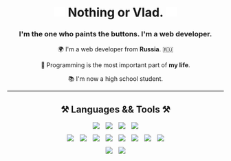 <h1 align="center">
    <img src="assets/staycharlie-charlie2.gif">
    Nothing or Vlad. 
    <img src="assets/staycharlie-charlie2.gif">
</h1>

<h3 align="center">I'm the one who paints the buttons. I'm a web developer.</h3>

<div align="center">

🌍 I'm a web developer from **Russia**. 🇷🇺

💓 Programming is the most important part of **my life**.

📚 I'm now a high school student.
</div>

<hr/>

<div align="center">
    <h2 align="center">⚒️ Languages && Tools ⚒️</h2>
    <div style="margin-bottom: 10px;">
        <img src="https://cdn.jsdelivr.net/gh/devicons/devicon/icons/javascript/javascript-plain.svg" width="38" style="margin-right: 10px"/>
        <img src="https://cdn.jsdelivr.net/gh/devicons/devicon/icons/typescript/typescript-plain.svg" width="38" style="margin-right: 10px"/>
        <img src="https://cdn.jsdelivr.net/gh/devicons/devicon/icons/html5/html5-plain.svg" width="38" style="margin-right: 10px"/>
        <img src="https://cdn.jsdelivr.net/gh/devicons/devicon/icons/css3/css3-plain.svg" width="38"/>
    </div>
    <div style="margin-bottom: 10px;">
        <img src="https://cdn.jsdelivr.net/gh/devicons/devicon/icons/sass/sass-original.svg" width="38" style="margin-right: 10px"/>
        <img src="https://cdn.jsdelivr.net/gh/devicons/devicon/icons/tailwindcss/tailwindcss-plain.svg" width="38" style="margin-right: 10px"/>
        <img src="https://cdn.jsdelivr.net/gh/devicons/devicon/icons/react/react-original.svg" width="38" style="margin-right: 10px"/>
        <img src="https://cdn.jsdelivr.net/gh/devicons/devicon/icons/nextjs/nextjs-line.svg" width="38" style="margin-right: 10px"/>
        <img src="https://cdn.jsdelivr.net/gh/devicons/devicon/icons/webpack/webpack-plain.svg" width="38" style="margin-right: 10px"/>
        <img src="https://raw.githubusercontent.com/danielcranney/readme-generator/main/public/icons/skills/vite-colored.svg" width="38" style="margin-right: 10px"/>
        <img src="https://cdn.jsdelivr.net/gh/devicons/devicon/icons/docker/docker-plain.svg" width="38" style="margin-right: 10px"/>
        <img src="https://cdn.jsdelivr.net/gh/devicons/devicon/icons/git/git-original.svg" width="38"/>
    </div>
    <div>
        <img src="https://cdn.jsdelivr.net/gh/devicons/devicon/icons/photoshop/photoshop-plain.svg" width="38" style="margin-right: 10px"/>
        <img src="https://cdn.jsdelivr.net/gh/devicons/devicon/icons/figma/figma-original.svg" width="38"/>
    </div>
</div>